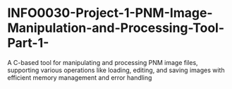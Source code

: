 # INFO0030-Project-1-PNM-Image-Manipulation-and-Processing-Tool-Part-1-
A C-based tool for manipulating and processing PNM image files, supporting various operations like loading, editing, and saving images with efficient memory management and error handling
